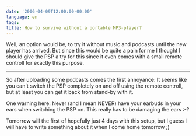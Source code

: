 ```yaml
---
date: '2006-04-09T12:00:00-00:00'
language: en
tags:
title: How to survive without a portable MP3-player?
---
```



Well, an option would be, to try it without music and podcasts until the new player has arrived. But since this would be quite a pain for me I thought I should give the PSP a try for this since it even comes with a small remote controll for exactly this purpose. 

-------------------------------



So after uploading some podcasts comes the first annoyance: It seems like you can't switch the PSP completely on and off using the remote controll, but at least you can get it back from stand-by with it.



One warning here: Never (and I mean NEVER) have your earbuds in your ears when switching the PSP on. This really has to be damaging the ears :-?



Tomorrow will the first of hopefully just 4 days with this setup, but I guess I will have to write something about it when I come home tomorrow ;)